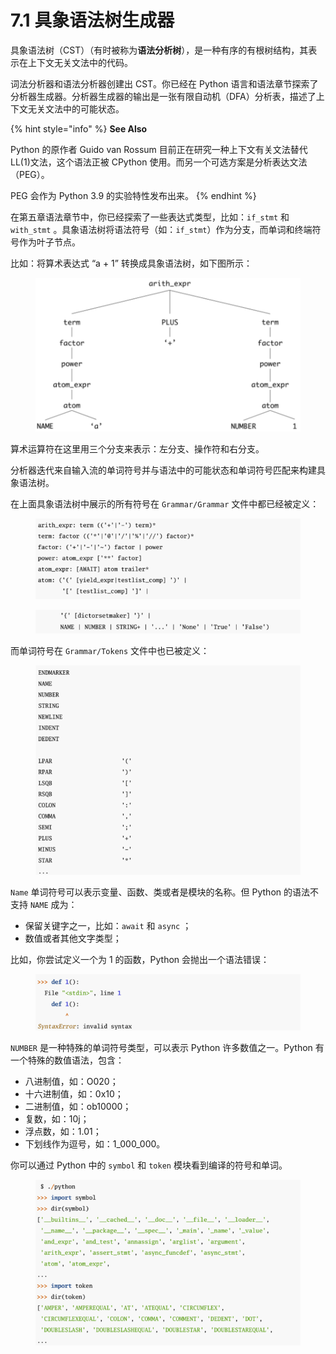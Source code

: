 # 7.1 具象语法树生成器

具象语法树（CST）（有时被称为**语法分析树**），是一种有序的有根树结构，其表示在上下文无关文法中的代码。

词法分析器和语法分析器创建出 CST。你已经在 Python 语言和语法章节探索了分析器生成器。分析器生成器的输出是一张有限自动机（DFA）分析表，描述了上下文无关文法中的可能状态。

{% hint style="info" %}
**See Also**

Python 的原作者 Guido van Rossum 目前正在研究一种上下文有关文法替代 LL(1)文法，这个语法正被 CPython 使用。而另一个可选方案是分析表达文法（PEG）。

PEG 会作为 Python 3.9 的实验特性发布出来。
{% endhint %}

在第五章语法章节中，你已经探索了一些表达式类型，比如：`if_stmt` 和 `with_stmt` 。具象语法树将语法符号（如：`if_stmt`）作为分支，而单词和终端符号作为叶子节点。

比如：将算术表达式 “a + 1” 转换成具象语法树，如下图所示：

<figure><img src="../.gitbook/assets/图7.1.1 a+1的具象语法树.png" alt=""><figcaption></figcaption></figure>

算术运算符在这里用三个分支来表示：左分支、操作符和右分支。

分析器迭代来自输入流的单词符号并与语法中的可能状态和单词符号匹配来构建具象语法树。

在上面具象语法树中展示的所有符号在 `Grammar/Grammar` 文件中都已经被定义：

<figure><img src="../.gitbook/assets/图7.1.2 符号定义.png" alt=""><figcaption></figcaption></figure>

<figure><img src="../.gitbook/assets/图7.1.3 符号定义2.png" alt=""><figcaption></figcaption></figure>

而单词符号在 `Grammar/Tokens` 文件中也已被定义：

<figure><img src="../.gitbook/assets/图7.1.4 单词符号定义.png" alt=""><figcaption></figcaption></figure>

`Name` 单词符号可以表示变量、函数、类或者是模块的名称。但 Python 的语法不支持 `NAME` 成为：

* 保留关键字之一，比如：`await` 和 `async` ；
* 数值或者其他文字类型；

比如，你尝试定义一个为 1 的函数，Python 会抛出一个语法错误：

<figure><img src="../.gitbook/assets/图7.1.5 语法错误.png" alt=""><figcaption></figcaption></figure>

`NUMBER` 是一种特殊的单词符号类型，可以表示 Python 许多数值之一。Python 有一个特殊的数值语法，包含：

* 八进制值，如：O020；
* 十六进制值，如：0x10；
* 二进制值，如：ob10000；
* 复数，如：10j；
* 浮点数，如：1.01；
* 下划线作为逗号，如：1\_000\_000。

你可以通过 Python 中的 `symbol` 和 `token` 模块看到编译的符号和单词。

<figure><img src="../.gitbook/assets/图7.1.6 在Python中使用symbol和token.png" alt=""><figcaption></figcaption></figure>
